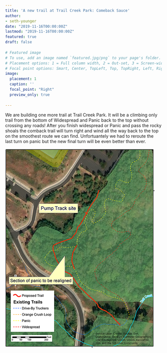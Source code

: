 ```yaml
---
title: 'A new trail at Trail Creek Park: Comeback Sauce'
author:
- seth-younger
date: "2019-11-16T00:00:00Z"
lastmod: "2019-11-16T00:00:00Z"
featured: true
draft: false

# Featured image
# To use, add an image named `featured.jpg/png` to your page's folder.
# Placement options: 1 = Full column width, 2 = Out-set, 3 = Screen-width
# Focal point options: Smart, Center, TopLeft, Top, TopRight, Left, Right, BottomLeft, Bottom, BottomRight
image:
  placement: 1
  caption: ''
  focal_point: "Right"
  preview_only: true

---
```


We are building one more trail at Trail Creek Park. It will be a climbing only trail from the bottom of Widespread and Panic back to the top without crossing any roads! After you finish widespread or Panic and pass the rocky shoals the comback trail will turn right and wind all the way back to the top on the smoothest route we can find. Unfortuantely we had to reroute the last turn on panic but the new final turn will be even better than ever.

![](featured.png#floatleft)
